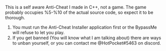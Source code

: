This is a self aware Anti-Cheat I made in C++, not a game. The game probably occupies %5-%10 of the actual source code, so expect it to be thorough.

1. You must run the Anti-Cheat Installer application first or the BypassMe will refuse to let you play.
2. If you get banned (You will know what I am talking about) there are ways to unban yourself, or you can contact me @HotPocket#5463 on discord.
